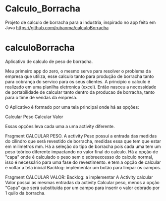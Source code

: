 # Calculo_Borracha
Projeto de calculo de borracha para a industria, inspirado no app feito em Java https://github.com/rubaoma/calculoBorracha

# calculoBorracha

Aplicativo de calculo de peso de borracha.

Meu primeiro app do zero, o mesmo serve para resolver o problema da empresa que utiliza,
esse calculo tanto para produção de borracha tanto para cobrança do servico para os seus clientes.
A principio o calculo é realizado em uma planilha eletronica (excel).
Então nasceu a necessidade de portabilidade de calcular tanto dentro da producao de borracha, tanto para o time de vendas da empresa.

O Aplicativo é formado por uma tela principal onde há as opções:

Calcular Peso
Calcular Valor

Essas opções leva cada uma a uma activity diferente.

Fragment CALCULAR PESO.
A activity Peso possui a entrada das medidas do cilindro que será revestido de borracha, medidas essa que tem que estar em milimetros mm.
Há a seleção do tipo de borracha pois cada uma tem um peso teórico diferente impactando no valor final do calculo.
Há a opção de "capa" onde é calculado o peso sem o sobreexcesso do calculo normal, isso é necessário para uma fase do revestimento.
e tem a opção de calcular e voltar a tela inicial
Backlog: implementar um botão para limpar os campos.

Fragment CALCULAR VALOR:
Backlog: a implementar
A Activity calcular Valor possui as mesmas entradas da activity Calcular peso, menos a opção "Capa" que será substituida por um campo para inserir o valor cobrado por 1 quilo da borracha.
